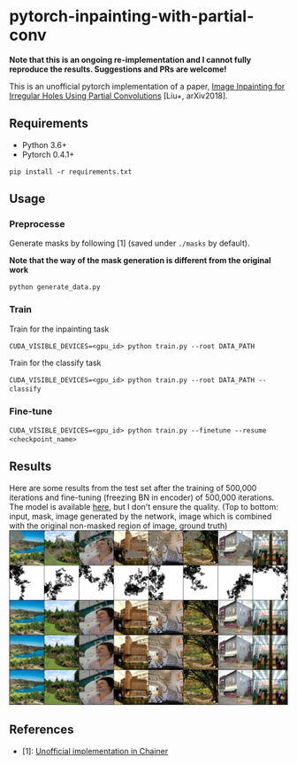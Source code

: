 # pytorch-inpainting-with-partial-conv  

**Note that this is an ongoing re-implementation and I cannot fully reproduce the results. Suggestions and PRs are welcome!**

This is an unofficial pytorch implementation of a paper, [Image Inpainting for Irregular Holes Using Partial Convolutions](https://arxiv.org/abs/1804.07723) [Liu+, arXiv2018].

## Requirements
- Python 3.6+
- Pytorch 0.4.1+

```
pip install -r requirements.txt
```

## Usage

### Preprocesse 
Generate masks by following [1] (saved under `./masks` by default).

**Note that the way of the mask generation is different from the original work**

```
python generate_data.py
```

### Train
Train for the inpainting task
```
CUDA_VISIBLE_DEVICES=<gpu_id> python train.py --root DATA_PATH 
```
Train for the classify task
```
CUDA_VISIBLE_DEVICES=<gpu_id> python train.py --root DATA_PATH --classify
```
### Fine-tune
```
CUDA_VISIBLE_DEVICES=<gpu_id> python train.py --finetune --resume <checkpoint_name>
```

## Results

Here are some results from the test set after the training of 500,000 iterations and fine-tuning (freezing BN in encoder) of 500,000 iterations. The model is available [here](https://www.dropbox.com/s/34ygasw6f7dt77p/1000000.pth?dl=0), but I don't ensure the quality.
(Top to bottom: input, mask, image generated by the network, image which is combined with the original non-masked region of image, ground truth)
![Results](result_iter_1000000.jpg)

## References
- [1]: [Unofficial implementation in Chainer](https://github.com/SeitaroShinagawa/chainer-partial_convolution_image_inpainting)
